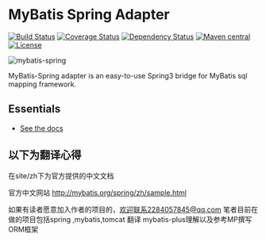 MyBatis Spring Adapter
======================

[![Build Status](https://travis-ci.org/mybatis/spring.svg?branch=master)](https://travis-ci.org/mybatis/spring)
[![Coverage Status](https://coveralls.io/repos/mybatis/spring/badge.svg?branch=master&service=github)](https://coveralls.io/github/mybatis/spring?branch=master)
[![Dependency Status](https://www.versioneye.com/user/projects/5619b698a193340f2f000520/badge.svg?style=flat)](https://www.versioneye.com/user/projects/5619b698a193340f2f000520)
[![Maven central](https://maven-badges.herokuapp.com/maven-central/org.mybatis/mybatis-spring/badge.svg)](https://maven-badges.herokuapp.com/maven-central/org.mybatis/mybatis-spring)
[![License](http://img.shields.io/:license-apache-brightgreen.svg)](http://www.apache.org/licenses/LICENSE-2.0.html)

![mybatis-spring](http://mybatis.github.io/images/mybatis-logo.png)

MyBatis-Spring adapter is an easy-to-use Spring3 bridge for MyBatis sql mapping framework.

Essentials
----------

* [See the docs](http://mybatis.github.io/spring/)



 **以下为翻译心得**
 ----------
 
 在site/zh下为官方提供的中文文档
 
 官方中文网站
 http://mybatis.org/spring/zh/sample.html
 
 
 
 如果有读者愿意加入作者的项目的，欢迎联系2284057845@qq.com
 笔者目前在做的项目包括spring ,mybatis,tomcat 翻译 mybatis-plus理解以及参考MP撰写ORM框架
 
 